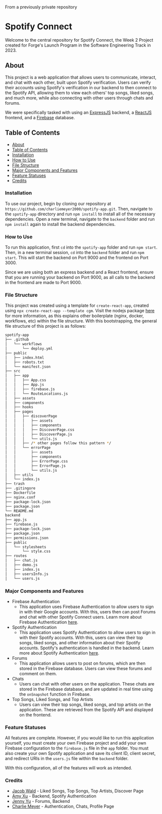 From a previously private repository

# Spotify Connect

Welcome to the central repository for Spotify Connect, the Week 2 Project created for Forge's Launch Program in the Software Engineering Track in 2023.

## About

This project is a web application that allows users to communicate, interact, and chat with each other, built upon Spotify verification. Users can verify their accounts using Spotify's verification in our backend to then connect to the Spotify API, allowing them to view each others' top songs, liked songs, and much more, while also connecting with other users through chats and forums.

We were specifically tasked with using an [ExpressJS](https://expressjs.com/) backend, a [ReactJS](https://reactjs.org/) frontend, and a [Firebase](https://firebase.google.com/) database.

## Table of Contents

- [About](#about)
- [Table of Contents](#table-of-contents)
- [Installation](#installation)
- [How to Use](#how-to-use)
- [File Structure](#file-structure)
- [Major Components and Features](#major-components-and-features)
- [Feature Statuses](#feature-statuses)
- [Credits](#credits)

### Installation

To use our project, begin by cloning our repository at `https://github.com/charliemeyer2000/spotify-app.git`. Then, navigate to the `spotify-app` directory and run `npm install` to install all of the necessary dependencies. Open a new terminal, navigate to the `backend` folder and run `npm install` again to install the backend dependencies.

### How to Use

To run this application, first `cd` into the `spotify-app` folder and run `npm start`. Then, in a new terminal session, `cd` into the `backend` folder and run `npm start`. This will start the backend on Port 9000 and the frontend on Port 3000.

Since we are using both an express backend and a React frontend, ensure that you are running your backend on Port 9000, as all calls to the backend in the frontend are made to Port 9000.

### File Structure

This project was created using a template for `create-react-app`, created using `npx create-react-app --template cgm`. Visit the nodejs package [here](https://www.npmjs.com/package/cra-template-cgm) for more information, as this explains other boilerplate (nginx, docker, workflows, etc) within the file structure. With this bootstrapping, the general file structure of this project is as follows:

```bash
spotify-app
├── .github
│   └── workflows
│       └── deploy.yml
├── public
│   ├── index.html
│   ├── robots.txt
│   └── manifest.json
├── src
│   ├── app
│   │   ├── App.css
│   │   ├── App.js
│   │   ├── firebase.js
│   │   └── RouteLocations.js
│   ├── assets
│   ├── components
│   ├── hooks
│   ├── pages
│   │   ├── discoverPage
│   │   │   ├── assets
│   │   │   ├── components
│   │   │   ├── DiscoverPage.css
│   │   │   ├── DiscoverPage.js
│   │   │   └── utils.js
│   │   ├── /* other pages follow this pattern */
│   │   └── errorPage
│   │       ├── assets
│   │       ├── components
│   │       ├── ErrorPage.css
│   │       ├── ErrorPage.js
│   │       └── utils.js
│   ├── utils
│   └── index.js
├── trash
├── .gitingore
├── Dockerfile
├── nginx.conf
├── package-lock.json
├── package.json
└── README.md
backend
├── app.js
├── firebase.js
├── package-lock.json
├── package.json
├── permissions.json
├── public
│   └── stylesheets
│       └── style.css
├── routes
│   ├── chat.js
│   ├── demo.js
│   ├── index.js
│   ├── usersInfo.js
│   └── users.js

```

### Major Components and Features

- Firebase Authentication
  - This application uses Firebase Authentication to allow users to sign in with their Google accounts. With this, users then can post Forums and chat with other Spotify Connect users. Learn more about Firebase Authentication [here](https://firebase.google.com/docs/auth).
- Spotify Authentication
  - This application uses Spotify Authentication to allow users to sign in with their Spotify accounts. With this, users can view their top songs, liked songs, and other information about their Spotify accounts. Spotify's authentication is handled in the backend. Learn more about Spotify Authentication [here](https://developer.spotify.com/documentation/general/guides/authorization-guide/).
- Forums
  - This application allows users to post on forums, which are then stored in the Firebase database. Users can view these forums and comment on them.
- Chats
  - Users can chat with other users on the application. These chats are stored in the Firebase database, and are updated in real time using the `onSnapshot` function in Firebase.
- Top Songs, Liked Songs, and Top Artists
  - Users can view their top songs, liked songs, and top artists on the application. These are retrieved from the Spotify API and displayed on the frontend.

### Feature Statuses

All features are complete. However, if you would like to run this application yourself, you must create your own Firebase project and add your own Firebase configuration to the `firebase.js` file in the `app` folder. You must also create your own Spotify application and save its client ID, client secret, and redirect URIs in the `users.js` file within the `backend` folder.

With this configuration, all of the features will work as intended.

### Credits

- [Jacob Wald](https://www.linkedin.com/in/jacob-wald-a9107721b/) - Liked Songs, Top Songs, Top Artists, Discover Page
- [Amy Xu](https://www.linkedin.com/in/amyxu08/) - Backend, Spotify Authentication
- [Jenny Yu](https://www.linkedin.com/in/jeongyeonjyu/) - Forums, Backend
- [Charlie Meyer](https://charliemeyer.xyz) - Authentication, Chats, Profile Page

<!-- ## if you have errors with mui

just do these commands. We did some weird mui force things... or don't push your package-lock.json

``` bash

npm install @mui/material --force

npm install @material-ui/core --force

npm install @mui/icons-material @mui/material @emotion/styled @emotion/react --force

```

## Different pages for backend
http://localhost:9000/users/topArtists : get users top artists

http://localhost:9000/users/topSongs : get users top songs

( For top songs and artists, make sure to pass in term: (short_term/medium_term/long_term) )

http://localhost:9000/users/likedSongs : get users liked songs

http://localhost:9000/users/profileInfo : get users profile info -->

